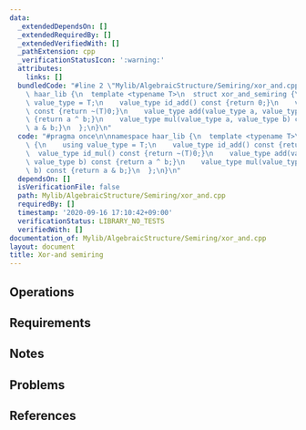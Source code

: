 ```yaml
---
data:
  _extendedDependsOn: []
  _extendedRequiredBy: []
  _extendedVerifiedWith: []
  _pathExtension: cpp
  _verificationStatusIcon: ':warning:'
  attributes:
    links: []
  bundledCode: "#line 2 \"Mylib/AlgebraicStructure/Semiring/xor_and.cpp\"\n\nnamespace\
    \ haar_lib {\n  template <typename T>\n  struct xor_and_semiring {\n    using\
    \ value_type = T;\n    value_type id_add() const {return 0;}\n    value_type id_mul()\
    \ const {return ~(T)0;}\n    value_type add(value_type a, value_type b) const\
    \ {return a ^ b;}\n    value_type mul(value_type a, value_type b) const {return\
    \ a & b;}\n  };\n}\n"
  code: "#pragma once\n\nnamespace haar_lib {\n  template <typename T>\n  struct xor_and_semiring\
    \ {\n    using value_type = T;\n    value_type id_add() const {return 0;}\n  \
    \  value_type id_mul() const {return ~(T)0;}\n    value_type add(value_type a,\
    \ value_type b) const {return a ^ b;}\n    value_type mul(value_type a, value_type\
    \ b) const {return a & b;}\n  };\n}\n"
  dependsOn: []
  isVerificationFile: false
  path: Mylib/AlgebraicStructure/Semiring/xor_and.cpp
  requiredBy: []
  timestamp: '2020-09-16 17:10:42+09:00'
  verificationStatus: LIBRARY_NO_TESTS
  verifiedWith: []
documentation_of: Mylib/AlgebraicStructure/Semiring/xor_and.cpp
layout: document
title: Xor-and semiring
---
```


## Operations

## Requirements

## Notes

## Problems

## References
